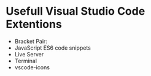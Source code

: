 
# Usefull Visual Studio Code Extentions
* Bracket Pair: 
* JavaScript ES6 code snippets
* Live Server
* Terminal
* vscode-icons


